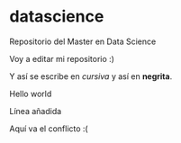 # datascience
Repositorio del Master en Data Science

Voy a editar mi repositorio :)

Y así se escribe en *cursiva* y así en **negrita**.

Hello world

Línea añadida

Aquí va el conflicto :(
